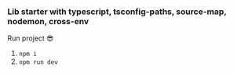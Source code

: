 ### Lib starter with typescript, tsconfig-paths, source-map, nodemon, cross-env

Run project 😎

1. `npm i`
2. `npm run dev`
